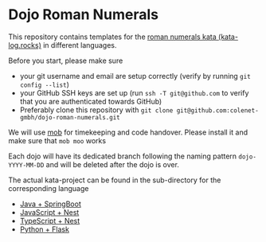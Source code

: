 # Dojo Roman Numerals

This repository contains templates for the [roman numerals kata (kata-log.rocks)](https://kata-log.rocks/roman-numerals-kata) in different languages.

Before you start, please make sure
* your git username and email are setup correctly (verify by running `git config --list`)
* your GitHub SSH keys are set up (run `ssh -T git@github.com` to verify that you are authenticated towards GitHub)
* Preferably clone this repository with `git clone git@github.com:colenet-gmbh/dojo-roman-numerals.git`

We will use [mob](https://mob.sh/) for timekeeping and code handover. Please install it and make sure that `mob moo` works

Each dojo will have its dedicated branch following the naming pattern `dojo-YYYY-MM-DD` and will be deleted after the dojo is over.

The actual kata-project can be found in the sub-directory for the corresponding language

- [Java + SpringBoot](/java/roman-numerals-spring-boot)
- [JavaScript + Nest](/javascript/roman-numerals-nest)
- [TypeScript + Nest](/typescript/roman-numerals-nest)
- [Python + Flask](/python)
